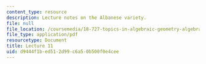 ```yaml
---
content_type: resource
description: Lecture notes on the Albanese variety.
file: null
file_location: /coursemedia/18-727-topics-in-algebraic-geometry-algebraic-surfaces-spring-2008/d9444f1bed512d99c6a50b500f0e4cee_lect11.pdf
file_type: application/pdf
resourcetype: Document
title: Lecture 11
uid: d9444f1b-ed51-2d99-c6a5-0b500f0e4cee
---
```

